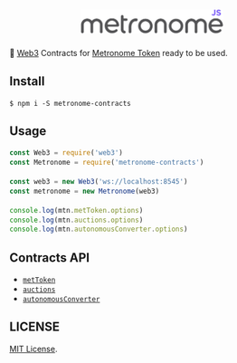 <h1 align="center">
  <img src="./logo.png" alt="Metronome Contracts JS" width="50%">
</h1>

🔌  [Web3](https://github.com/ethereum/web3.js) Contracts for [Metronome Token](http://metronome.io) ready to be used.

## Install
```batch
$ npm i -S metronome-contracts
```

## Usage
```js
const Web3 = require('web3')
const Metronome = require('metronome-contracts')

const web3 = new Web3('ws://localhost:8545')
const metronome = new Metronome(web3)

console.log(mtn.metToken.options)
console.log(mtn.auctions.options)
console.log(mtn.autonomousConverter.options)
```

## Contracts API
  - [`metToken`](https://github.com/autonomoussoftware/documentation/blob/master/owners_manual/owners_manual.md#token-api)
  - [`auctions`](https://github.com/autonomoussoftware/documentation/blob/master/owners_manual/owners_manual.md#auction-api)
  - [`autonomousConverter`](https://github.com/autonomoussoftware/documentation/blob/master/owners_manual/owners_manual.md#autonomous-converter-contract-api)

## LICENSE
[MIT License](https://github.com/MetronomeToken/metronome-api/blob/develop/LICENSE).